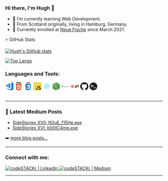 ### Hi there, I'm Hugh 👋

- 🌱 I’m currently learning Web Development.
- 🏴󠁧󠁢󠁳󠁣󠁴󠁿 From Scotland originally, living in Hamburg, Germany.
- 💼 Currently enrolled at [Neue Fische](https://www.neuefische.de/) since March 2021.

:zap: GitHub Stats

[![Hugh's GitHub stats](https://github-readme-stats.vercel.app/api?username=hugh-burgess&theme=graywhite&show_icons=true&hide=stars)](https://github.com/anuraghazra/github-readme-stats)

[![Top Langs](https://github-readme-stats.vercel.app/api/top-langs/?username=hugh-burgess&theme=graywhite&hide=io,ruby&layout=compact)](https://github.com/anuraghazra/github-readme-stats)

### Languages and Tools:
<span>
<img align-self="left" alt="Visual Studio Code" width="26px" src="https://raw.githubusercontent.com/github/explore/80688e429a7d4ef2fca1e82350fe8e3517d3494d/topics/visual-studio-code/visual-studio-code.png" />
<img align-self="left" alt="HTML5" width="26px" src="https://raw.githubusercontent.com/github/explore/80688e429a7d4ef2fca1e82350fe8e3517d3494d/topics/html/html.png" />
<img align-self="left" alt="CSS3" width="26px" src="https://raw.githubusercontent.com/github/explore/80688e429a7d4ef2fca1e82350fe8e3517d3494d/topics/css/css.png" />
<img align-self="left" alt="JavaScript" width="26px" src="https://raw.githubusercontent.com/github/explore/80688e429a7d4ef2fca1e82350fe8e3517d3494d/topics/javascript/javascript.png" />
<img align-self="left" alt="React" width="26px" src="https://raw.githubusercontent.com/github/explore/80688e429a7d4ef2fca1e82350fe8e3517d3494d/topics/react/react.png" />
<img align-self="left" alt="Node.js" width="26px" src="https://raw.githubusercontent.com/github/explore/80688e429a7d4ef2fca1e82350fe8e3517d3494d/topics/nodejs/nodejs.png" />
<img align-self="left" alt="MongoDB" width="26px" src="https://raw.githubusercontent.com/github/explore/80688e429a7d4ef2fca1e82350fe8e3517d3494d/topics/mongodb/mongodb.png" />
<img align-self="left" alt="Git" width="26px" src="https://raw.githubusercontent.com/github/explore/80688e429a7d4ef2fca1e82350fe8e3517d3494d/topics/git/git.png" />
<img align-self="left" alt="GitHub" width="26px" src="https://raw.githubusercontent.com/github/explore/78df643247d429f6cc873026c0622819ad797942/topics/github/github.png" />
<img align-self="left" alt="Terminal" width="26px" src="https://raw.githubusercontent.com/github/explore/80688e429a7d4ef2fca1e82350fe8e3517d3494d/topics/terminal/terminal.png" />
</span>
<br />
<br />

---

### 📕 Latest Medium Posts

<!-- BLOG-POST-LIST:START -->

- [SideStories XVII: N3uE_f15He.exe](https://hughburgess.medium.com/sidestories-xvii-neue-f15he-exe-6587c7525381)
- [SideStories XVI: b00tC4mp.exe](https://hughburgess.medium.com/sidestories-xvi-b00tc4mp-exe-71f11f424527)

<!-- BLOG-POST-LIST:END -->

➡️ [more blog posts...](https://hughburgess.medium.com)

---

### Connect with me:


[<img alt="codeSTACKr | LinkedIn" width="22px" src="https://image.flaticon.com/icons/png/512/174/174857.png" />
][linkedin]
[<img alt="codeSTACKr | Medium" width="22px" src="https://cdn0.iconfinder.com/data/icons/social-media-2092/100/social-62-512.png" />
][medium]
<br />

---

[linkedin]: https://www.linkedin.com/in/hugh-burgess/
[medium]: https://hughburgess.medium.com
